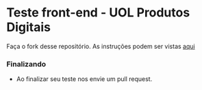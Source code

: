 # Teste front-end - UOL Produtos Digitais

Faça o fork desse repositório.
As instruções podem ser vistas [aqui](https://test-frontend-uolpp.web.app/)

### Finalizando

* Ao finalizar seu teste nos envie um pull request.
